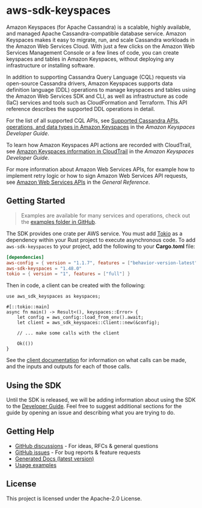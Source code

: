 # aws-sdk-keyspaces

Amazon Keyspaces (for Apache Cassandra) is a scalable, highly available, and managed Apache Cassandra-compatible database service. Amazon Keyspaces makes it easy to migrate, run, and scale Cassandra workloads in the Amazon Web Services Cloud. With just a few clicks on the Amazon Web Services Management Console or a few lines of code, you can create keyspaces and tables in Amazon Keyspaces, without deploying any infrastructure or installing software.

In addition to supporting Cassandra Query Language (CQL) requests via open-source Cassandra drivers, Amazon Keyspaces supports data definition language (DDL) operations to manage keyspaces and tables using the Amazon Web Services SDK and CLI, as well as infrastructure as code (IaC) services and tools such as CloudFormation and Terraform. This API reference describes the supported DDL operations in detail.

For the list of all supported CQL APIs, see [Supported Cassandra APIs, operations, and data types in Amazon Keyspaces](https://docs.aws.amazon.com/keyspaces/latest/devguide/cassandra-apis.html) in the _Amazon Keyspaces Developer Guide_.

To learn how Amazon Keyspaces API actions are recorded with CloudTrail, see [Amazon Keyspaces information in CloudTrail](https://docs.aws.amazon.com/keyspaces/latest/devguide/logging-using-cloudtrail.html#service-name-info-in-cloudtrail) in the _Amazon Keyspaces Developer Guide_.

For more information about Amazon Web Services APIs, for example how to implement retry logic or how to sign Amazon Web Services API requests, see [Amazon Web Services APIs](https://docs.aws.amazon.com/general/latest/gr/aws-apis.html) in the _General Reference_.

## Getting Started

> Examples are available for many services and operations, check out the
> [examples folder in GitHub](https://github.com/awslabs/aws-sdk-rust/tree/main/examples).

The SDK provides one crate per AWS service. You must add [Tokio](https://crates.io/crates/tokio)
as a dependency within your Rust project to execute asynchronous code. To add `aws-sdk-keyspaces` to
your project, add the following to your **Cargo.toml** file:

```toml
[dependencies]
aws-config = { version = "1.1.7", features = ["behavior-version-latest"] }
aws-sdk-keyspaces = "1.48.0"
tokio = { version = "1", features = ["full"] }
```

Then in code, a client can be created with the following:

```rust,no_run
use aws_sdk_keyspaces as keyspaces;

#[::tokio::main]
async fn main() -> Result<(), keyspaces::Error> {
    let config = aws_config::load_from_env().await;
    let client = aws_sdk_keyspaces::Client::new(&config);

    // ... make some calls with the client

    Ok(())
}
```

See the [client documentation](https://docs.rs/aws-sdk-keyspaces/latest/aws_sdk_keyspaces/client/struct.Client.html)
for information on what calls can be made, and the inputs and outputs for each of those calls.

## Using the SDK

Until the SDK is released, we will be adding information about using the SDK to the
[Developer Guide](https://docs.aws.amazon.com/sdk-for-rust/latest/dg/welcome.html). Feel free to suggest
additional sections for the guide by opening an issue and describing what you are trying to do.

## Getting Help

* [GitHub discussions](https://github.com/awslabs/aws-sdk-rust/discussions) - For ideas, RFCs & general questions
* [GitHub issues](https://github.com/awslabs/aws-sdk-rust/issues/new/choose) - For bug reports & feature requests
* [Generated Docs (latest version)](https://awslabs.github.io/aws-sdk-rust/)
* [Usage examples](https://github.com/awslabs/aws-sdk-rust/tree/main/examples)

## License

This project is licensed under the Apache-2.0 License.


